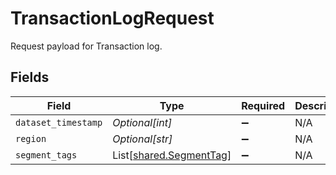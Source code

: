 # TransactionLogRequest

Request payload for Transaction log.


## Fields

| Field                                                        | Type                                                         | Required                                                     | Description                                                  |
| ------------------------------------------------------------ | ------------------------------------------------------------ | ------------------------------------------------------------ | ------------------------------------------------------------ |
| `dataset_timestamp`                                          | *Optional[int]*                                              | :heavy_minus_sign:                                           | N/A                                                          |
| `region`                                                     | *Optional[str]*                                              | :heavy_minus_sign:                                           | N/A                                                          |
| `segment_tags`                                               | List[[shared.SegmentTag](../../models/shared/segmenttag.md)] | :heavy_minus_sign:                                           | N/A                                                          |